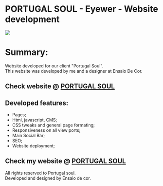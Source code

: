 # PORTUGAL SOUL - Eyewer - Website development

<img src="https://i.imgur.com/EPU21qu.jpg">

<h1>Summary:</h1>

<p>Website developed for our client "Portugal Soul". <br/> This website was developed by me and a designer at Ensaio De Cor.</p>

<h2>Check website @ <a href="https://portugalsoul.pt" target="_blank"> PORTUGAL SOUL </a>  </h2>

<h2> Developed features: </h2>
<ul>
<li>Pages;</li>
<li>Html, javascript, CMS;</li>
<li>CSS tweaks and general page formating;</li>
<li>Responsiveness on all view ports;</li>
<li>Main Social Bar;</li>
<li>SEO;</li>
<li>Website deployment;</li>
</ul>

	
<h2>Check my website @ <a href="https://portugalsoul.pt" target="_blank"> PORTUGAL SOUL </a>  </h2>

<p>All rights reserved to Portugal soul.<br/>
Developed and designed by Ensaio de cor.</p>
